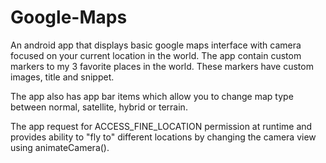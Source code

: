 # Google-Maps
An android app that displays basic google maps interface with camera focused on your current location in the world. The app contain custom markers to my 3 favorite places in the world. These markers have custom images, title and snippet.

The app also has app bar items which allow you to change map type between normal, satellite, hybrid or terrain.

The app request for ACCESS_FINE_LOCATION permission at runtime and provides ability to "fly to" different locations by changing the camera view using ​animateCamera(). 

